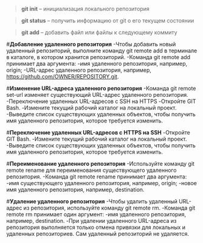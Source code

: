 ﻿> **git init** – инициализация локального репозитория

> **git status** – получить информацию от git о его текущем состоянии

> **git add** – добавить файл или файлы к следующему коммиту

#**Добавление удаленного репозитория**
-Чтобы добавить новый удаленный репозиторий, выполните команду git remote add в терминале в каталоге, в котором хранится репозиторий.
-Команда git remote add принимает два аргумента:
-имя удаленного репозитория, например, origin;
-URL-адрес удаленного репозитория, например, https://github.com/OWNER/REPOSITORY.git.

#**Изменение URL-адреса удаленного репозитория**
-Команда git remote set-url изменяет существующий URL-адрес удаленного репозитория.
-Переключение удаленных URL-адресов с SSH на HTTPS
-Откройте GIT Bash.
-Измените текущий рабочий каталог на локальный проект.
-Выведите список существующих удаленных объектов, чтобы получить имя удаленного репозитория, которое требуется изменить.

#**Переключение удаленных URL-адресов с HTTPS на SSH**
-Откройте GIT Bash.
-Измените текущий рабочий каталог на локальный проект.
-Выведите список существующих удаленных объектов, чтобы получить имя удаленного репозитория, которое требуется изменить.

#**Переименование удаленного репозитория**
-Используйте команду git remote rename для переименования существующего удаленного репозитория.
-Команда git remote rename принимает два аргумента:
-имя существующего удаленного репозитория, например, origin;
-новое имя удаленного репозитория, например, destination.

#**Удаление удаленного репозитория**
-Чтобы удалить удаленный URL-адрес из репозитория, используйте команду git remote rm.
-Команда git remote rm принимает один аргумент:
-имя удаленного репозитория, например, destination.
-При удалении удаленного URL-адреса из репозитория выполняется только отмена привязки для локальных и удаленных репозиториев. Сам удаленный репозиторий не удаляется.